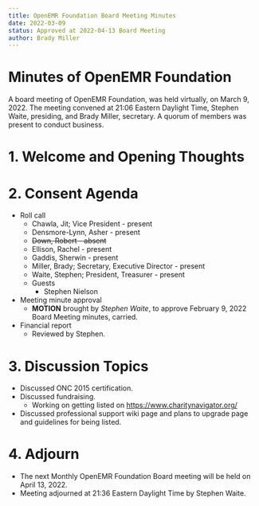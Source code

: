 ```yaml
---
title: OpenEMR Foundation Board Meeting Minutes
date: 2022-03-09
status: Approved at 2022-04-13 Board Meeting
author: Brady Miller
---
```


# Minutes of OpenEMR Foundation

A board meeting of OpenEMR Foundation, was held virtually, on March 9, 2022. The meeting
convened at 21:06 Eastern Daylight Time, Stephen Waite, presiding, and Brady Miller, secretary.
A quorum of members was present to conduct business.

# 1. Welcome and Opening Thoughts

# 2. Consent Agenda
  - Roll call
    - Chawla, Jit; Vice President - present
    - Densmore-Lynn, Asher - present
    - ~~Down, Robert - absent~~
    - Ellison, Rachel - present
    - Gaddis, Sherwin - present
    - Miller, Brady; Secretary, Executive Director - present
    - Waite, Stephen; President, Treasurer - present
    - Guests
      - Stephen Nielson
  - Meeting minute approval
    - **MOTION** brought by _Stephen Waite_, to approve February 9, 2022 Board Meeting minutes, carried.
  - Financial report
    - Reviewed by Stephen.

# 3. Discussion Topics
  - Discussed ONC 2015 certification.
  - Discussed fundraising.
    - Working on getting listed on https://www.charitynavigator.org/
  - Discussed professional support wiki page and plans to upgrade page and guidelines for being listed.

# 4. Adjourn
  - The next Monthly OpenEMR Foundation Board meeting will be held on April 13, 2022.
  - Meeting adjourned at 21:36 Eastern Daylight Time by Stephen Waite.
